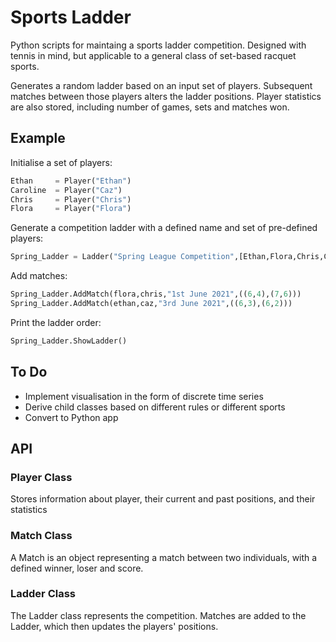 # Sports Ladder

Python scripts for maintaing a sports ladder competition. Designed with tennis in mind, but applicable to a general class of set-based racquet sports. 

Generates a random ladder based on an input set of players. Subsequent matches between those players alters the ladder positions.
Player statistics are also stored, including number of games, sets and matches won.


## Example

Initialise a set of players:
```python
Ethan     = Player("Ethan")
Caroline  = Player("Caz")
Chris     = Player("Chris")
Flora     = Player("Flora")
```

Generate a competition ladder with a defined name and set of pre-defined players:

```python
Spring_Ladder = Ladder("Spring League Competition",[Ethan,Flora,Chris,Caroline])
```

Add matches:
```python
Spring_Ladder.AddMatch(flora,chris,"1st June 2021",((6,4),(7,6)))
Spring_Ladder.AddMatch(ethan,caz,"3rd June 2021",((6,3),(6,2)))
```

Print the ladder order:
```python
Spring_Ladder.ShowLadder()
```


## To Do
* Implement visualisation in the form of discrete time series
* Derive child classes based on different rules or different sports
* Convert to Python app



## API

### Player Class
Stores information about player, their current and past positions, and their statistics

### Match Class
A Match is an object representing a match between two individuals, with a defined winner, loser and score.

### Ladder Class
The Ladder class represents the competition. Matches are added to the Ladder, which then updates the players' positions.
